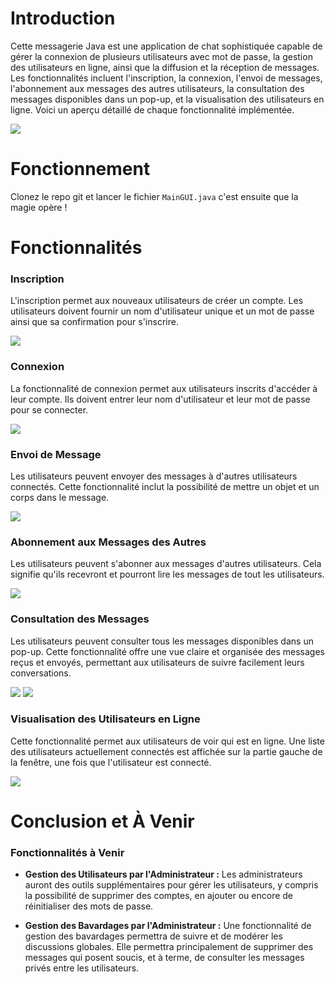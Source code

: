 # Introduction

Cette messagerie Java est une application de chat sophistiquée capable de gérer la connexion de plusieurs utilisateurs avec mot de passe, la gestion des utilisateurs en ligne, ainsi que la diffusion et la réception de messages. Les fonctionnalités incluent l'inscription, la connexion, l'envoi de messages, l'abonnement aux messages des autres utilisateurs, la consultation des messages disponibles dans un pop-up, et la visualisation des utilisateurs en ligne. Voici un aperçu détaillé de chaque fonctionnalité implémentée.

![](img-readme-rapport/Welcome.png)
# Fonctionnement

Clonez le repo git et lancer le fichier `MainGUI.java` c'est ensuite que la magie opère !

# Fonctionnalités

### Inscription
L'inscription permet aux nouveaux utilisateurs de créer un compte. Les utilisateurs doivent fournir un nom d'utilisateur unique et un mot de passe ainsi que sa confirmation pour s'inscrire.

![](img-readme-rapport/Inscription.png)
### Connexion
La fonctionnalité de connexion permet aux utilisateurs inscrits d'accéder à leur compte. Ils doivent entrer leur nom d'utilisateur et leur mot de passe pour se connecter.

![](img-readme-rapport/Login.png)
### Envoi de Message
Les utilisateurs peuvent envoyer des messages à d'autres utilisateurs connectés. Cette fonctionnalité inclut la possibilité de mettre un objet et un corps dans le message.

![](img-readme-rapport/Connecté.png)
### Abonnement aux Messages des Autres
Les utilisateurs peuvent s'abonner aux messages d'autres utilisateurs. Cela signifie qu'ils recevront et pourront lire les messages de tout les  utilisateurs.

![](img-readme-rapport/Connexion_concierge.png)
### Consultation des Messages
Les utilisateurs peuvent consulter tous les messages disponibles dans un pop-up. Cette fonctionnalité offre une vue claire et organisée des messages reçus et envoyés, permettant aux utilisateurs de suivre facilement leurs conversations.

![](img-readme-rapport/Messages_envoyés_recu.png)
![](img-readme-rapport/messages_pop-up.png)
### Visualisation des Utilisateurs en Ligne
Cette fonctionnalité permet aux utilisateurs de voir qui est en ligne. Une liste des utilisateurs actuellement connectés est affichée sur la partie gauche de la fenêtre, une fois que l'utilisateur est connecté.

![](img-readme-rapport/Utilisateurs_connectes.png)
# Conclusion et À Venir

### Fonctionnalités à Venir

- **Gestion des Utilisateurs par l'Administrateur :** 
	Les administrateurs auront des outils supplémentaires pour gérer les utilisateurs, y compris la possibilité de supprimer des comptes, en ajouter ou encore de réinitialiser des mots de passe.

- **Gestion des Bavardages par l'Administrateur :** 
	Une fonctionnalité de gestion des bavardages permettra de suivre et de modérer les discussions globales. Elle permettra principalement de supprimer des messages qui posent soucis, et à terme, de consulter les messages privés entre les utilisateurs.
